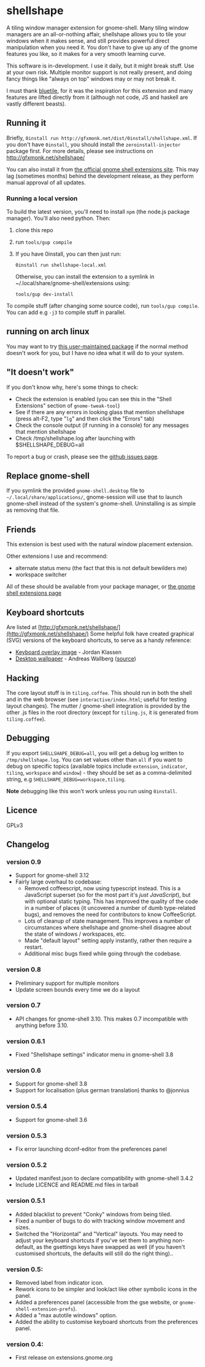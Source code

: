 # shellshape
A tiling window manager extension for gnome-shell. Many tiling window managers are an all-or-nothing affair, shellshape allows you to tile your windows when it makes sense, and still provides powerful direct manipulation when you need it. You don't have to give up any of the gnome features you like, so it makes for a very smooth learning curve.

This software is in-development. I use it daily, but it might break stuff. Use at your own risk. Multiple monitor support is not really present, and doing fancy things like "always on top" windows may or may not break it.

I must thank [bluetile][bluetile], for it was the inspiration for this extension and many features are lifted directly from it (although not code, JS and haskell are vastly different beasts).

## Running it

Briefly, `0install run http://gfxmonk.net/dist/0install/shellshape.xml`. If you don't have `0install`, you should install the `zeroinstall-injector` package first.
For more details, please see instructions on <http://gfxmonk.net/shellshape/>

You can also install it from [the official gnome shell extensions site](https://extensions.gnome.org/extension/294/shellshape/).
This may lag (sometimes months) behind the development release, as they perform manual approval of all updates.

### Running a local version

To build the latest version, you'll need to install `npm` (the node.js package manager). You'll also need python. Then:

 1. clone this repo
 2. run `tools/gup compile`
 3. If you have 0install, you can then just run:

        0install run shellshape-local.xml

    Otherwise, you can install the extension to a symlink in ~/.local/share/gnome-shell/extensions using:

        tools/gup dev-install

To compile stuff (after changing some source code), run `tools/gup compile`. You can add e.g `-j3` to compile stuff in parallel.

## running on arch linux

You may want to try [this user-maintained package](https://aur.archlinux.org/packages.php?ID=50257) if the normal method doesn't work for you, but I have no idea what it will do to your system.

## "It doesn't work"

If you don't know why, here's some things to check:

 - Check the extension is enabled (you can see this in the "Shell Extensions" section of `gnome-tweak-tool`)
 - See if there are any errors in looking glass that mention shellshape (press alt-F2, type "`lg`" and then click the "Errors" tab)
 - Check the console output (if running in a console) for any messages that mention shellshape
 - Check /tmp/shellshape.log after launching with $SHELLSHAPE_DEBUG=all

To report a bug or crash, please see the [github issues page](https://github.com/gfxmonk/shellshape/issues).

## Replace gnome-shell

If you symlink the provided `gnome-shell.desktop` file to `~/.local/share/applications/`, gnome-session will use that to launch gnome-shell instead of the system's gnome-shell. Uninstalling is as simple as removing that file.

## Friends
This extension is best used with the natural window placement extension.

Other extensions I use and recommend:

 - alternate status menu (the fact that this is not default bewilders me)
 - workspace switcher

All of these should be available from your package manager, or [the gnome shell extensions page](https://live.gnome.org/GnomeShell/Extensions)

## Keyboard shortcuts

Are listed at [http://gfxmonk.net/shellshape/](http://gfxmonk.net/shellshape/)
Some helpful folk have created graphical (SVG) versions of the keyboard shortcuts, to serve as a handy reference:

 - [Keyboard overlay image](https://github.com/downloads/gfxmonk/shellshape/keyboardshortcuts.svg) - Jordan Klassen
 - [Desktop wallpaper](http://dl.dropbox.com/u/1879450/shellshape.svg) - Andreas Wallberg ([source](https://github.com/gfxmonk/shellshape/issues/95))

## Hacking
The core layout stuff is in `tiling.coffee`. This should run in both the shell and in the web browser (see `interactive/index.html`; useful for testing layout changes). The mutter / gnome-shell integration is provided by the other .js files in the root directory (except for `tiling.js`, it is generated from `tiling.coffee`).

## Debugging
If you export `SHELLSHAPE_DEBUG=all`, you will get a debug log written to `/tmp/shellshape.log`. You can set values other than `all` if you want to debug on specific topics (available topics include `extension`, `indicator`, `tiling`, `workspace` and `window`) - they should be set as a comma-delimited string, e.g `SHELLSHAPE_DEBUG=workspace,tiling`.

**Note** debugging like this won't work unless you run using `0install`.

## Licence
GPLv3

## Changelog

### version 0.9
 - Support for gnome-shell 3.12
 - Fairly large overhaul to codebase:
    - Removed coffeescript, now using typescript instead. This is a JavaScript superset (so for the most part it's _just JavaScript_), but with optional static typing.
      This has improved the quality of the code in a number of places (it uncovered a number of dumb type-related bugs), and removes the need for contributors to know CoffeeScript.
    - Lots of cleanup of state management. This improves a number of circumstances where shellshape and gnome-shell disagree about the state of windows / workspaces, etc.
    - Made "default layout" setting apply instantly, rather then require a restart.
    - Additional misc bugs fixed while going through the codebase.

### version 0.8
 - Preliminary support for multiple monitors
 - Update screen bounds every time we do a layout

### version 0.7
 - API changes for gnome-shell 3.10.
   This makes 0.7 incompatible with anything before 3.10.

### version 0.6.1
 - Fixed "Shellshape settings" indicator menu in gnome-shell 3.8

### version 0.6
 - Support for gnome-shell 3.8
 - Support for localisation (plus german translation) thanks to @jonnius

### version 0.5.4
 - Support for gnome-shell 3.6

### version 0.5.3
 - Fix error launching dconf-editor from the preferences panel

### version 0.5.2
 - Updated manifest.json to declare compatibility with gnome-shell 3.4.2
 - Include LICENCE and README.md files in tarball

### version 0.5.1
 - Added blacklist to prevent "Conky" windows from being tiled.
 - Fixed a number of bugs to do with tracking window movement and sizes.
 - Switched the "Horizontal" and "Vertical" layouts. You may need to adjust your keyboard shortcuts if you've set them to anything non-default, as the gsettings keys have swapped as well (if you haven't customised shortcuts, the defaults will still do the right thing)..

### version 0.5:
 - Removed label from indicator icon.
 - Rework icons to be simpler and look/act like other symbolic icons in the panel.
 - Added a preferences panel (accessible from the gse website, or `gnome-shell-extension-prefs`).
 - Added a "max autotile windows" option.
 - Added the ability to customise keyboard shortcuts from the preferences panel.

### version 0.4:
 - First release on extensions.gnome.org

[bluetile]: http://bluetile.org/
